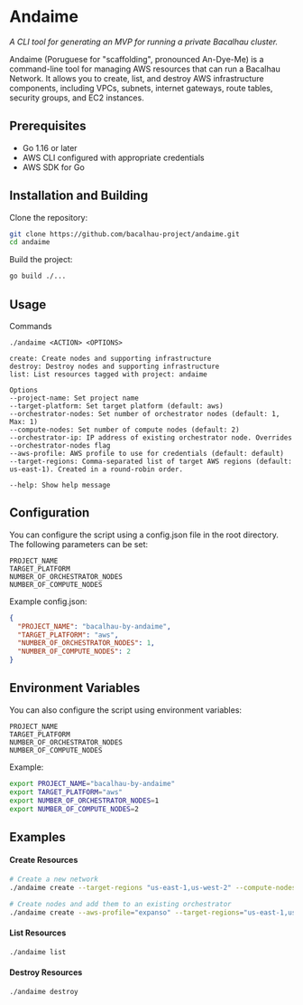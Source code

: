 
# Andaime
_A CLI tool for generating an MVP for running a private Bacalhau cluster._

Andaime (Poruguese for "scaffolding", pronounced An-Dye-Me) is a command-line tool for managing AWS resources that can run a Bacalhau Network. It allows you to create, list, and destroy AWS infrastructure components, including VPCs, subnets, internet gateways, route tables, security groups, and EC2 instances.

## Prerequisites

- Go 1.16 or later
- AWS CLI configured with appropriate credentials
- AWS SDK for Go

## Installation and Building

Clone the repository:

```bash
git clone https://github.com/bacalhau-project/andaime.git
cd andaime
```

Build the project:
```bash
go build ./...
```

## Usage
Commands
```
./andaime <ACTION> <OPTIONS>

create: Create nodes and supporting infrastructure
destroy: Destroy nodes and supporting infrastructure
list: List resources tagged with project: andaime

Options
--project-name: Set project name
--target-platform: Set target platform (default: aws)
--orchestrator-nodes: Set number of orchestrator nodes (default: 1, Max: 1)
--compute-nodes: Set number of compute nodes (default: 2)
--orchestrator-ip: IP address of existing orchestrator node. Overrides --orchestrator-nodes flag
--aws-profile: AWS profile to use for credentials (default: default)
--target-regions: Comma-separated list of target AWS regions (default: us-east-1). Created in a round-robin order.

--help: Show help message

```

## Configuration
You can configure the script using a config.json file in the root directory. The following parameters can be set:

```
PROJECT_NAME
TARGET_PLATFORM
NUMBER_OF_ORCHESTRATOR_NODES
NUMBER_OF_COMPUTE_NODES

```

Example config.json:
```json
{
  "PROJECT_NAME": "bacalhau-by-andaime",
  "TARGET_PLATFORM": "aws",
  "NUMBER_OF_ORCHESTRATOR_NODES": 1,
  "NUMBER_OF_COMPUTE_NODES": 2
}
```
## Environment Variables
You can also configure the script using environment variables:

```
PROJECT_NAME
TARGET_PLATFORM
NUMBER_OF_ORCHESTRATOR_NODES
NUMBER_OF_COMPUTE_NODES
```
Example:

```bash
export PROJECT_NAME="bacalhau-by-andaime"
export TARGET_PLATFORM="aws"
export NUMBER_OF_ORCHESTRATOR_NODES=1
export NUMBER_OF_COMPUTE_NODES=2
```

## Examples

#### Create Resources
```bash
# Create a new network
./andaime create --target-regions "us-east-1,us-west-2" --compute-nodes 3 --orchestrator-nodes=1

# Create nodes and add them to an existing orchestrator
./andaime create --aws-profile="expanso" --target-regions="us-east-1,us-west-2,eu-west-1,eu-west-2,eu-west-3,ap-southeast-1,ap-southeast-2,sa-east-1,ca-central-1,eu-north-1" --compute-nodes=20 --orchestrator-ip=<ORCHESTRATOR_IP_ADDRESS>


```

#### List Resources
```bash
./andaime list
```
#### Destroy Resources
```bash
./andaime destroy
```